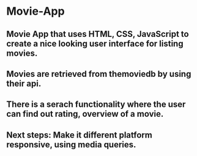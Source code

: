 # Movie-App

## Movie App that uses HTML, CSS, JavaScript to create a nice looking user interface for listing movies.

## Movies are retrieved from themoviedb by using their api.

## There is a serach functionality where the user can find out rating, overview of a movie.

## Next steps: Make it different platform responsive, using media queries.
